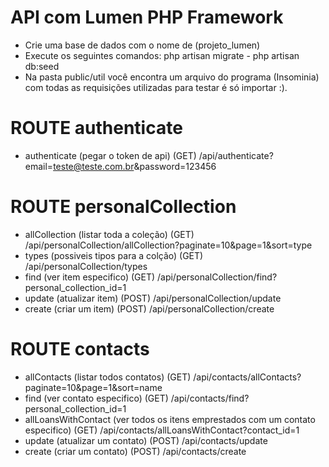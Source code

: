 # API com Lumen PHP Framework
- Crie uma base de dados com o nome de (projeto_lumen)
- Execute os seguintes comandos: php artisan migrate - php artisan db:seed
- Na pasta public/util você encontra um arquivo do programa (Insominia) com todas as requisições utilizadas para testar é só importar :).

# ROUTE authenticate
- authenticate (pegar o token de api) (GET) /api/authenticate?email=teste@teste.com.br&password=123456

# ROUTE personalCollection
- allCollection (listar toda a coleção) (GET) /api/personalCollection/allCollection?paginate=10&page=1&sort=type
- types  (possiveis tipos para a colção) (GET)  /api/personalCollection/types 
- find  (ver item especifico) (GET)  /api/personalCollection/find?personal_collection_id=1 
- update (atualizar item) (POST) /api/personalCollection/update
- create (criar um item) (POST) /api/personalCollection/create

# ROUTE contacts
- allContacts (listar todos contatos) (GET) /api/contacts/allContacts?paginate=10&page=1&sort=name
- find  (ver contato especifico) (GET)  /api/contacts/find?personal_collection_id=1 
- allLoansWithContact (ver todos os itens emprestados com um contato especifico) (GET) /api/contacts/allLoansWithContact?contact_id=1
- update (atualizar um contato) (POST) /api/contacts/update
- create (criar um contato) (POST) /api/contacts/create